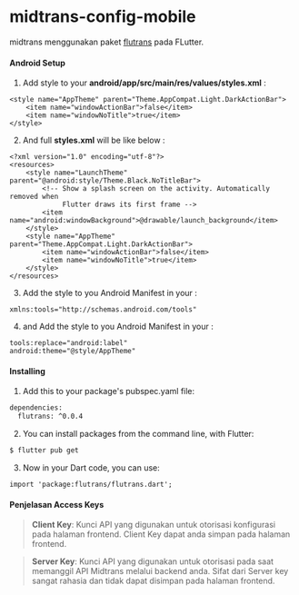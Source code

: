 # midtrans-config-mobile

midtrans menggunakan paket [flutrans](https://pub.dev/packages/flutrans) pada FLutter.
#### Android Setup

1. Add style to your **android/app/src/main/res/values/styles.xml** :
```
<style name="AppTheme" parent="Theme.AppCompat.Light.DarkActionBar">
    <item name="windowActionBar">false</item>
    <item name="windowNoTitle">true</item>
</style>
```
2. And full **styles.xml** will be like below :
```
<?xml version="1.0" encoding="utf-8"?>
<resources>
    <style name="LaunchTheme" parent="@android:style/Theme.Black.NoTitleBar">
        <!-- Show a splash screen on the activity. Automatically removed when
             Flutter draws its first frame -->
        <item name="android:windowBackground">@drawable/launch_background</item>
    </style>
    <style name="AppTheme" parent="Theme.AppCompat.Light.DarkActionBar">
        <item name="windowActionBar">false</item>
        <item name="windowNoTitle">true</item>
    </style>
</resources>
```
3. Add the style to you Android Manifest in your **<manifest>** :
```
xmlns:tools="http://schemas.android.com/tools"
```
4. and Add the style to you Android Manifest in your **<applicatioin>** :
```
tools:replace="android:label"
android:theme="@style/AppTheme"
```

#### Installing

1. Add this to your package's pubspec.yaml file:
```sh
dependencies:
  flutrans: ^0.0.4
```
2. You can install packages from the command line, with Flutter:
```sh
$ flutter pub get
```
3. Now in your Dart code, you can use:
```
import 'package:flutrans/flutrans.dart';
```

#### Penjelasan Access Keys
> **Client Key**: Kunci API yang digunakan untuk otorisasi konfigurasi pada halaman frontend. Client Key dapat anda simpan pada halaman frontend.

> **Server Key**: Kunci API yang digunakan untuk otorisasi pada saat memanggil API Midtrans melalui backend anda. Sifat dari Server key sangat rahasia dan tidak dapat disimpan pada halaman frontend.